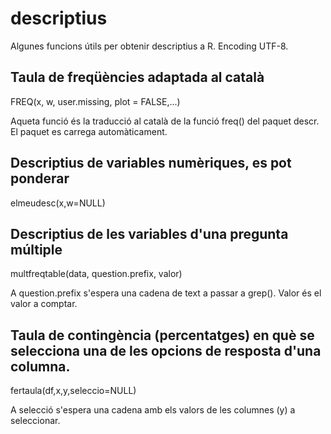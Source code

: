 # descriptius
Algunes funcions útils per obtenir descriptius a R.
Encoding UTF-8.

## Taula de freqüències adaptada al català

FREQ(x, w, user.missing, plot = FALSE,...)

Aqueta funció és la traducció al català de la funció freq() del paquet descr. El paquet es carrega automàticament.

## Descriptius de variables numèriques, es pot ponderar

elmeudesc(x,w=NULL)

## Descriptius de les variables d'una pregunta múltiple

multfreqtable(data, question.prefix, valor)

A question.prefix s'espera una cadena de text a passar a grep(). Valor és el valor a comptar.

## Taula de contingència (percentatges) en què se selecciona una de les opcions de resposta d'una columna.

fertaula(df,x,y,seleccio=NULL)

A selecció s'espera una cadena amb els valors de les columnes (y) a seleccionar.
